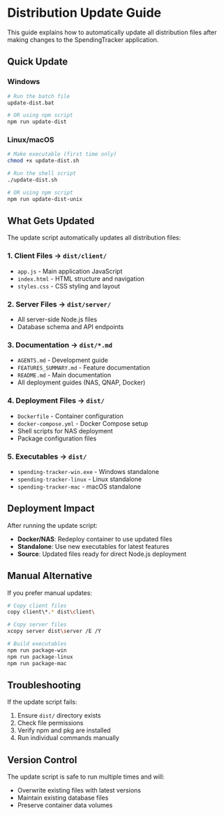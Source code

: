 # Distribution Update Guide

This guide explains how to automatically update all distribution files after making changes to the SpendingTracker application.

## Quick Update

### Windows
```bash
# Run the batch file
update-dist.bat

# OR using npm script
npm run update-dist
```

### Linux/macOS
```bash
# Make executable (first time only)
chmod +x update-dist.sh

# Run the shell script
./update-dist.sh

# OR using npm script
npm run update-dist-unix
```

## What Gets Updated

The update script automatically updates all distribution files:

### 1. **Client Files** → `dist/client/`
- `app.js` - Main application JavaScript
- `index.html` - HTML structure and navigation
- `styles.css` - CSS styling and layout

### 2. **Server Files** → `dist/server/`
- All server-side Node.js files
- Database schema and API endpoints

### 3. **Documentation** → `dist/*.md`
- `AGENTS.md` - Development guide
- `FEATURES_SUMMARY.md` - Feature documentation
- `README.md` - Main documentation
- All deployment guides (NAS, QNAP, Docker)

### 4. **Deployment Files** → `dist/`
- `Dockerfile` - Container configuration
- `docker-compose.yml` - Docker Compose setup
- Shell scripts for NAS deployment
- Package configuration files

### 5. **Executables** → `dist/`
- `spending-tracker-win.exe` - Windows standalone
- `spending-tracker-linux` - Linux standalone  
- `spending-tracker-mac` - macOS standalone

## Deployment Impact

After running the update script:

- **Docker/NAS**: Redeploy container to use updated files
- **Standalone**: Use new executables for latest features
- **Source**: Updated files ready for direct Node.js deployment

## Manual Alternative

If you prefer manual updates:

```bash
# Copy client files
copy client\*.* dist\client\

# Copy server files  
xcopy server dist\server /E /Y

# Build executables
npm run package-win
npm run package-linux
npm run package-mac
```

## Troubleshooting

If the update script fails:
1. Ensure `dist/` directory exists
2. Check file permissions
3. Verify npm and pkg are installed
4. Run individual commands manually

## Version Control

The update script is safe to run multiple times and will:
- Overwrite existing files with latest versions
- Maintain existing database files
- Preserve container data volumes
